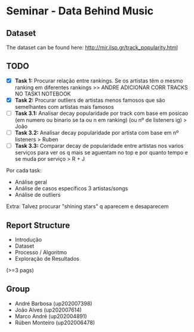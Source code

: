 # Seminar - Data Behind Music

## Dataset

The dataset can be found here: http://mir.ilsp.gr/track_popularity.html

## TODO

- [X] **Task 1:** Procurar relação entre rankings. Se os artistas têm o mesmo ranking em diferentes rankings >> ANDRE ADICIONAR CORR TRACKS NO TASK1 NOTEBOOK
- [X] **Task 2:**  Procurar outliers de artistas menos famosos que são semelhantes com artistas mais famosos
- [ ] **Task 3.1:** Analisar decay popularidade por track com base em posicao (em numero ou binario se ta ou n em ranking) (ou nº de listeners ig) > João
- [ ] **Task 3.2:** Analisar decay popularidade por artista com base em nº listeners > Ruben
- [ ] **Task 3.3:** Comparar decay de popularidade entre artistas nos varios serviços para ver os q mais se aguentam no top e por quanto tempo e se muda por serviço > R + J

Por cada task:

- Análise geral
- Análise de casos específicos 3 artistas/songs
- Análise de outliers

Extra: Talvez procurar "shining stars" q aparecem e desaparecem

## Report Structure

- Introdução
- Dataset
- Processo / Algoritmo
- Exploração de Resultados

(>=3 pags)

## Group

- André Barbosa (up202007398)
- João Alves (up202007614)
- Marco André (up202004891)
- Rúben Monteiro (up202006478)

